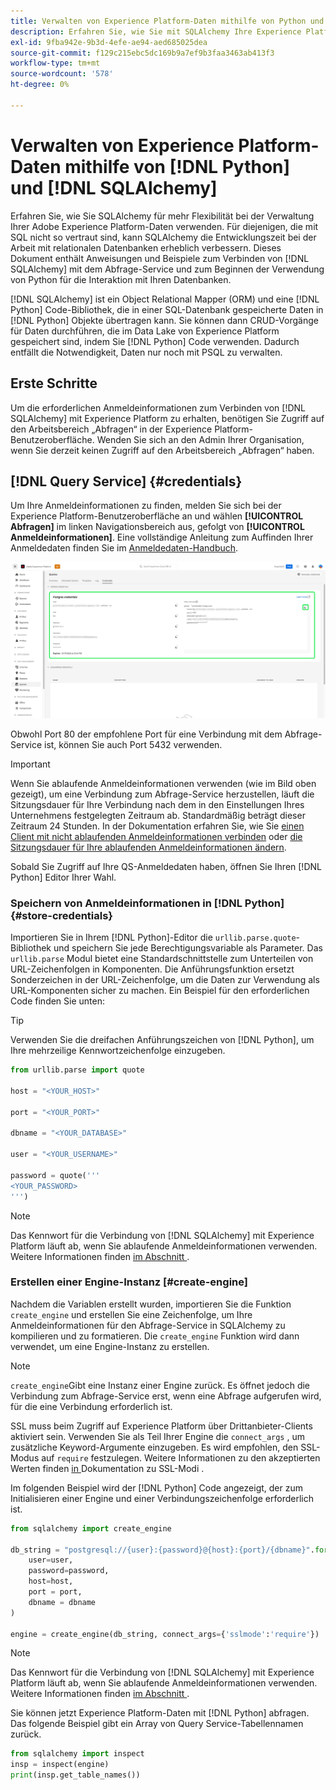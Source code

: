 ```yaml
---
title: Verwalten von Experience Platform-Daten mithilfe von Python und SQLAlchemy
description: Erfahren Sie, wie Sie mit SQLAlchemy Ihre Experience Platform-Daten mit Python anstelle von SQL verwalten können.
exl-id: 9fba942e-9b3d-4efe-ae94-aed685025dea
source-git-commit: f129c215ebc5dc169b9a7ef9b3faa3463ab413f3
workflow-type: tm+mt
source-wordcount: '578'
ht-degree: 0%

---
```


# Verwalten von Experience Platform-Daten mithilfe von [!DNL Python] und [!DNL SQLAlchemy]

Erfahren Sie, wie Sie SQLAlchemy für mehr Flexibilität bei der Verwaltung Ihrer Adobe Experience Platform-Daten verwenden. Für diejenigen, die mit SQL nicht so vertraut sind, kann SQLAlchemy die Entwicklungszeit bei der Arbeit mit relationalen Datenbanken erheblich verbessern. Dieses Dokument enthält Anweisungen und Beispiele zum Verbinden von [!DNL SQLAlchemy] mit dem Abfrage-Service und zum Beginnen der Verwendung von Python für die Interaktion mit Ihren Datenbanken.

[!DNL SQLAlchemy] ist ein Object Relational Mapper (ORM) und eine [!DNL Python] Code-Bibliothek, die in einer SQL-Datenbank gespeicherte Daten in [!DNL Python] Objekte übertragen kann. Sie können dann CRUD-Vorgänge für Daten durchführen, die im Data Lake von Experience Platform gespeichert sind, indem Sie [!DNL Python] Code verwenden. Dadurch entfällt die Notwendigkeit, Daten nur noch mit PSQL zu verwalten.

## Erste Schritte

Um die erforderlichen Anmeldeinformationen zum Verbinden von [!DNL SQLAlchemy] mit Experience Platform zu erhalten, benötigen Sie Zugriff auf den Arbeitsbereich „Abfragen“ in der Experience Platform-Benutzeroberfläche. Wenden Sie sich an den Admin Ihrer Organisation, wenn Sie derzeit keinen Zugriff auf den Arbeitsbereich „Abfragen“ haben.

## [!DNL Query Service] {#credentials}

Um Ihre Anmeldeinformationen zu finden, melden Sie sich bei der Experience Platform-Benutzeroberfläche an und wählen **[!UICONTROL Abfragen]** im linken Navigationsbereich aus, gefolgt von **[!UICONTROL Anmeldeinformationen]**. Eine vollständige Anleitung zum Auffinden Ihrer Anmeldedaten finden Sie im [Anmeldedaten-Handbuch](../ui/credentials.md).

![Die Registerkarte „Anmeldeinformationen“ mit hervorgehobenen ablaufenden Anmeldeinformationen für den Abfrage-Service.](../images/use-cases/credentials.png)

Obwohl Port 80 der empfohlene Port für eine Verbindung mit dem Abfrage-Service ist, können Sie auch Port 5432 verwenden.

>[!IMPORTANT]
>
>Wenn Sie ablaufende Anmeldeinformationen verwenden (wie im Bild oben gezeigt), um eine Verbindung zum Abfrage-Service herzustellen, läuft die Sitzungsdauer für Ihre Verbindung nach dem in den Einstellungen Ihres Unternehmens festgelegten Zeitraum ab. Standardmäßig beträgt dieser Zeitraum 24 Stunden. In der Dokumentation erfahren Sie, wie Sie [einen Client mit nicht ablaufenden Anmeldeinformationen verbinden](../ui/credentials.md#non-expiring-credentials) oder [die Sitzungsdauer für Ihre ablaufenden Anmeldeinformationen ändern](../ui/credentials.md#expiring-credentials).

Sobald Sie Zugriff auf Ihre QS-Anmeldedaten haben, öffnen Sie Ihren [!DNL Python] Editor Ihrer Wahl.

### Speichern von Anmeldeinformationen in [!DNL Python] {#store-credentials}

Importieren Sie in Ihrem [!DNL Python]-Editor die `urllib.parse.quote`-Bibliothek und speichern Sie jede Berechtigungsvariable als Parameter. Das `urllib.parse` Modul bietet eine Standardschnittstelle zum Unterteilen von URL-Zeichenfolgen in Komponenten. Die Anführungsfunktion ersetzt Sonderzeichen in der URL-Zeichenfolge, um die Daten zur Verwendung als URL-Komponenten sicher zu machen. Ein Beispiel für den erforderlichen Code finden Sie unten:

>[!TIP]
>
>Verwenden Sie die dreifachen Anführungszeichen von [!DNL Python], um Ihre mehrzeilige Kennwortzeichenfolge einzugeben.

```python
from urllib.parse import quote

host = "<YOUR_HOST>"

port = "<YOUR_PORT>"

dbname = "<YOUR_DATABASE>"

user = "<YOUR_USERNAME>"

password = quote('''
<YOUR_PASSWORD>
''')
```

>[!NOTE]
>
>Das Kennwort für die Verbindung von [!DNL SQLAlchemy] mit Experience Platform läuft ab, wenn Sie ablaufende Anmeldeinformationen verwenden. Weitere Informationen finden [ im Abschnitt ](#credentials) .

### Erstellen einer Engine-Instanz [#create-engine]

Nachdem die Variablen erstellt wurden, importieren Sie die Funktion `create_engine` und erstellen Sie eine Zeichenfolge, um Ihre Anmeldeinformationen für den Abfrage-Service in SQLAlchemy zu kompilieren und zu formatieren. Die `create_engine` Funktion wird dann verwendet, um eine Engine-Instanz zu erstellen.

>[!NOTE]
>
>`create_engine`Gibt eine Instanz einer Engine zurück. Es öffnet jedoch die Verbindung zum Abfrage-Service erst, wenn eine Abfrage aufgerufen wird, für die eine Verbindung erforderlich ist.

SSL muss beim Zugriff auf Experience Platform über Drittanbieter-Clients aktiviert sein. Verwenden Sie als Teil Ihrer Engine die `connect_args` , um zusätzliche Keyword-Argumente einzugeben. Es wird empfohlen, den SSL-Modus auf `require` festzulegen. Weitere Informationen zu den akzeptierten Werten finden [ in ](../clients/ssl-modes.md) Dokumentation zu SSL-Modi .

Im folgenden Beispiel wird der [!DNL Python] Code angezeigt, der zum Initialisieren einer Engine und einer Verbindungszeichenfolge erforderlich ist.

```python
from sqlalchemy import create_engine

db_string = "postgresql://{user}:{password}@{host}:{port}/{dbname}".format(
    user=user,
    password=password,
    host=host,
    port = port,
    dbname = dbname
)

engine = create_engine(db_string, connect_args={'sslmode':'require'})
```

>[!NOTE]
>
>Das Kennwort für die Verbindung von [!DNL SQLAlchemy] mit Experience Platform läuft ab, wenn Sie ablaufende Anmeldeinformationen verwenden. Weitere Informationen finden [ im Abschnitt ](#credentials) .

Sie können jetzt Experience Platform-Daten mit [!DNL Python] abfragen. Das folgende Beispiel gibt ein Array von Query Service-Tabellennamen zurück.

```python
from sqlalchemy import inspect
insp = inspect(engine)
print(insp.get_table_names())
```
